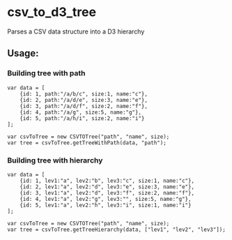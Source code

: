 # csv_to_d3_tree
Parses a CSV data structure into a D3 hierarchy

## Usage:

### Building tree with path
```
var data = [
	{id: 1, path:"/a/b/c", size:1, name:"c"},
	{id: 2, path:"/a/d/e", size:3, name:"e"},
	{id: 3, path:"/a/d/f", size:2, name:"f"},
	{id: 4, path:"/a/g", size:5, name:"g"},
	{id: 5, path:"/a/h/i", size:2, name:"i"}
];

var csvToTree = new CSVTOTree("path", "name", size);
var tree = csvToTree.getTreeWithPath(data, "path");
```

### Building tree with hierarchy
```
var data = [
	{id: 1, lev1:"a", lev2:"b", lev3:"c", size:1, name:"c"},
	{id: 2, lev1:"a", lev2:"d", lev3:"e", size:3, name:"e"},
	{id: 3, lev1:"a", lev2:"d", lev3:"f", size:2, name:"f"},
	{id: 4, lev1:"a", lev2:"g", lev3:"", size:5, name:"g"},
	{id: 5, lev1:"a", lev2:"h", lev3:"i", size:1, name:"i"}
];

var csvToTree = new CSVTOTree("path", "name", size);
var tree = csvToTree.getTreeHierarchy(data, ["lev1", "lev2", "lev3"]);
```